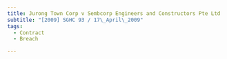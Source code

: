 ```yaml
---
title: Jurong Town Corp v Sembcorp Engineers and Constructors Pte Ltd 
subtitle: "[2009] SGHC 93 / 17\_April\_2009"
tags:
  - Contract
  - Breach

---
```


